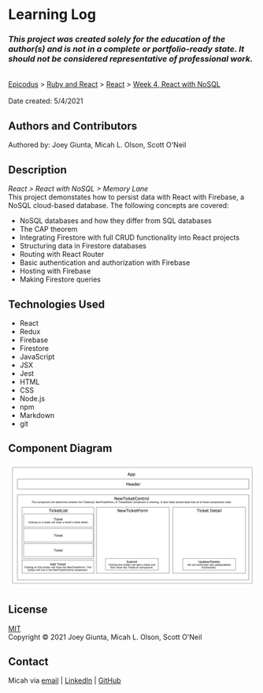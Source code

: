 # Learning Log

### _This project was created solely for the education of the author(s) and is not in a complete or portfolio-ready state. It should not be considered representative of professional work._
\
[Epicodus](https://www.epicodus.com/) > [Ruby and React](https://www.learnhowtoprogram.com/tracks/ruby-and-react) > [React](https://www.learnhowtoprogram.com/react) > [Week 4, React with NoSQL](https://www.learnhowtoprogram.com/react/react-with-nosql)  
\
Date created: 5/4/2021  

## Authors and Contributors
Authored by: Joey Giunta, Micah L. Olson, Scott O'Neil  

## Description
_React > React with NoSQL > Memory Lane_  
This project demonstates how to persist data with React with Firebase, a NoSQL cloud-based database. The following concepts are covered:  
* NoSQL databases and how they differ from SQL databases
* The CAP theorem
* Integrating Firestore with full CRUD functionality into React projects
* Structuring data in Firestore databases
* Routing with React Router
* Basic authentication and authorization with Firebase
* Hosting with Firebase
* Making Firestore queries

## Technologies Used
* React
* Redux
* Firebase
* Firestore
* JavaScript
* JSX
* Jest
* HTML
* CSS
* Node.js
* npm
* Markdown
* git

## Component Diagram
![](./public/help-queue-diagram.jpeg)

## License
[MIT](https://choosealicense.com/licenses/mit/)  
Copyright &copy; 2021 Joey Giunta, Micah L. Olson, Scott O'Neil  

## Contact
Micah via [email](mailto:micah.olson@protonmail.com) | [LinkedIn](https://www.linkedin.com/in/micah-lewis-olson/) | [GitHub](https://github.com/MicahOlson)
